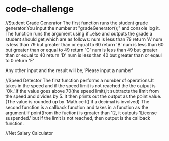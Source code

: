 # code-challenge
//Student Grade Generator
The first function runs the student grade generator.You input the number at "gradeGenerator();" and console log it.
The function runs the argument using if...else and outputs the grade a student should get,which are as follows:
num is less than 79 return 'A'
num is less than 79 but greater than or equal to 60 return 'B'
num is less than 60 but greater than or equal to 49 return 'C'
num is less than 49 but greater than or equal to 40 return 'D'
num is less than 40 but greater than or eqaul to 0 return 'E'

Any other input and the result will be;'Please input a number'

//Speed Detector
The first function performs a number of operations.It takes in the speed and if the speed limit is not reached the the output is 'Ok.'.If the value goes above 70(the speed limit),it subtracts the limit from the speed and divides by 5. It then prints out the output as the point value.(The value is rounded up by 'Math.ceil()'if a decimal is involved)
The second function is a callback function and takes in a function as the argument.If point(from the fuction) is greater than 12, it outputs 'License suspended.' but if the limit is not reached, then output is the callback function.

//Net Salary Calculator
